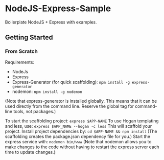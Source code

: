 # NodeJS-Express-Sample
Boilerplate NodeJS + Express with examples.

## Getting Started
### From Scratch
Requirements:
* NodeJs
* Express
* Express-Generator (for quick scaffolding): `npm install -g express-generator`
* nodemon: `npm install -g nodemon`

(Note that express-generator is installed globally. This means that it can be used directly from the command line. Reserve the global tag for command-line tools, not packages.)

To start the scaffolding project:
`express $APP-NAME`
To use Hogan templating and less, use:
`express $APP_NAME --hogan -c less`
This will scaffold your project. Install project dependencies by:
`cd $APP-NAME && npm install`
(The scaffolding creates the package.json dependency file for you.)
Start the express service with:
`nodemon bin/www`
(Note that nodemon allows you to make changes to the code without having to restart the express server each time to update changes.)
